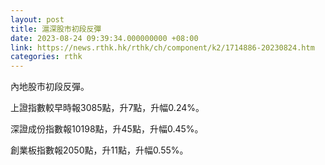 ```yaml
---
layout: post
title: 滬深股市初段反彈
date: 2023-08-24 09:39:34.000000000 +08:00
link: https://news.rthk.hk/rthk/ch/component/k2/1714886-20230824.htm
categories: rthk
---
```


內地股市初段反彈。

上證指數較早時報3085點，升7點，升幅0.24%。

深證成份指數報10198點，升45點，升幅0.45%。

創業板指數報2050點，升11點，升幅0.55%。
